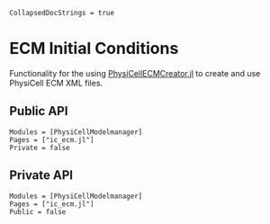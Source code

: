 ```@meta
CollapsedDocStrings = true
```

# ECM Initial Conditions

Functionality for the using [PhysiCellECMCreator.jl](https://github.com/drbergman-lab/PhysiCellECMCreator.jl) to create and use PhysiCell ECM XML files.

## Public API
```@autodocs
Modules = [PhysiCellModelmanager]
Pages = ["ic_ecm.jl"]
Private = false
```

## Private API
```@autodocs
Modules = [PhysiCellModelmanager]
Pages = ["ic_ecm.jl"]
Public = false
```